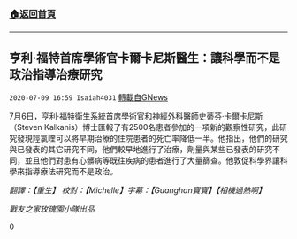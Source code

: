 ###  [:house:返回首頁](https://github.com/ourhimalayas/txt)
---

## 亨利·福特首席學術官卡爾卡尼斯醫生：讓科學而不是政治指導治療研究
`2020-07-09 16:59 Isaiah4031` [轉載自GNews](https://gnews.org/zh-hant/258830/)

[7月6日](https://www.youtube.com/watch?time_continue=69&amp;v=sw1IeI7Lrz4&amp;feature=emb_logo)，亨利·福特衛生系統首席學術官和神經外科醫師史蒂芬·卡爾卡尼斯（Steven Kalkanis）博士匯報了有2500名患者參加的一項新的觀察性研究，此研究發現羥氯喹可以將早期治療的住院患者的死亡率降低一半。他指出，他們的研究與已發表的其它研究不同，他們較早地進行了治療，劑量與某些已發表的研究不同，並且他們對患有心髒病等既往疾病的患者進行了大量篩查。他敦促科學界讓科學來指導療法研究而不是政治。

*翻譯：【重生】 校對：【Michelle】字幕：【Guanghan寶寶】【相機過熱啊】*

*戰友之家玫瑰園小隊出品*

0
